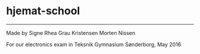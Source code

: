 # hjemat-school

-------------------------
Made by
Signe Rhea Grau Kristensen
Morten Nissen

For our electronics exam in Teksnik Gymnasium Sønderborg, May 2016
